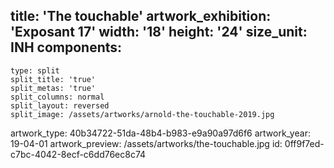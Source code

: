 title: 'The touchable'
artwork_exhibition: 'Exposant 17'
width: '18'
height: '24'
size_unit: INH
components:
  -
    type: split
    split_title: 'true'
    split_metas: 'true'
    split_columns: normal
    split_layout: reversed
    split_image: /assets/artworks/arnold-the-touchable-2019.jpg
artwork_type: 40b34722-51da-48b4-b983-e9a90a97d6f6
artwork_year: 19-04-01
artwork_preview: /assets/artworks/the-touchable.jpg
id: 0ff9f7ed-c7bc-4042-8ecf-c6dd76ec8c74
